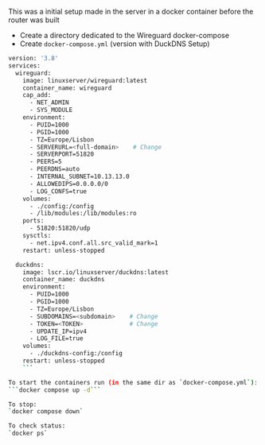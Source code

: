 This was a initial setup made in the server in a docker container before the router was built

- Create a directory dedicated to the Wireguard docker-compose
- Create `docker-compose.yml`
(version with DuckDNS Setup)

```bash
version: '3.8'
services:
  wireguard:
    image: linuxserver/wireguard:latest
    container_name: wireguard
    cap_add:
      - NET_ADMIN
      - SYS_MODULE
    environment:
      - PUID=1000
      - PGID=1000
      - TZ=Europe/Lisbon
      - SERVERURL=<full-domain>    # Change
      - SERVERPORT=51820
      - PEERS=5
      - PEERDNS=auto
      - INTERNAL_SUBNET=10.13.13.0
      - ALLOWEDIPS=0.0.0.0/0
      - LOG_CONFS=true
    volumes:
      - ./config:/config
      - /lib/modules:/lib/modules:ro
    ports:
      - 51820:51820/udp
    sysctls:
      - net.ipv4.conf.all.src_valid_mark=1
    restart: unless-stopped

  duckdns:
    image: lscr.io/linuxserver/duckdns:latest
    container_name: duckdns
    environment:
      - PUID=1000
      - PGID=1000
      - TZ=Europe/Lisbon
      - SUBDOMAINS=<subdomain>    # Change
      - TOKEN=<TOKEN>             # Change 
      - UPDATE_IP=ipv4
      - LOG_FILE=true
    volumes:
      - ./duckdns-config:/config
    restart: unless-stopped
    ```

To start the containers run (in the same dir as `docker-compose.yml`):
```docker compose up -d```

To stop:
`docker compose down`

To check status:
`docker ps`
